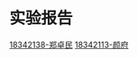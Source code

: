 # 实验报告

[18342138-郑卓民](https://blog.csdn.net/weixin_43165605/article/details/111465043)
[18342113-颜府](report_yf.md)
